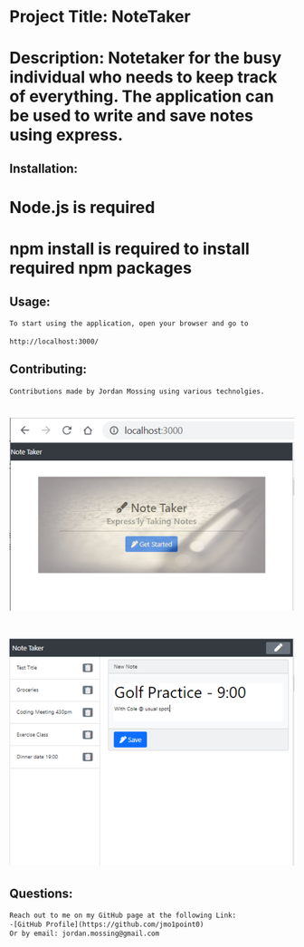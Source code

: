 # Project Title: NoteTaker

# Description: Notetaker for the busy individual who needs to keep track of everything. The application can be used to write and save notes using express.
    


## Installation:
   # Node.js is required
   # npm install is required to install required npm packages

 ## Usage:
    To start using the application, open your browser and go to

    http://localhost:3000/  


 ## Contributing:
    Contributions made by Jordan Mossing using various technolgies.

 # ![Image](./HomeworkHelp/public/assets/LOCALHOST3000.PNG)

 # ![Image](./HomeworkHelp/public/assets/NoteTakerScreenShot.PNG)

 ## Questions:
 
    Reach out to me on my GitHub page at the following Link:
    -[GitHub Profile](https://github.com/jmo1point0)    
    Or by email: jordan.mossing@gmail.com
 
 

 

